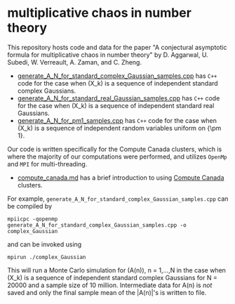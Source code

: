 # multiplicative chaos in number theory

This repository hosts code and data for the paper "A conjectural asymptotic formula for multiplicative chaos in number theory" by D. Aggarwal, U. Subedi, W. Verreault, A. Zaman, and C. Zheng. 

* [generate_A_N_for_standard_complex_Gaussian_samples.cpp](https://github.com/asif-z/multiplicative-chaos/blob/main/generate_A_N_for_standard_complex_Gaussian_samples.cpp) has `C++` code for the case when (X_k) is a sequence of independent standard complex Gaussians.
* [generate_A_N_for_standard_real_Gaussian_samples.cpp](https://github.com/asif-z/multiplicative-chaos/blob/main/generate_A_N_for_standard_real_Gaussian_samples.cpp) has `C++` code for the case when (X_k) is a sequence of independent standard real Gaussians.
* [generate_A_N_for_pm1_samples.cpp](https://github.com/asif-z/multiplicative-chaos/blob/main/generate_A_N_for_pm1_samples.cpp) has `C++` code for the case when (X_k) is a sequence of independent random variables uniform on {\pm 1}.


Our code is written specifically for the Compute Canada clusters, which is where the majority of our computations were performed, and utilizes `OpenMp` and `MPI` for multi-threading.

* [compute_canada.md](https://github.com/asif-z/multiplicative-chaos/blob/main/compute_canada.md) has a brief introduction to using [Compute Canada](https://www.computecanada.ca) clusters.

For example, `generate_A_N_for_standard_complex_Gaussian_samples.cpp` can be compiled by

```
mpiicpc -qopenmp generate_A_N_for_standard_complex_Gaussian_samples.cpp -o complex_Gaussian
```

and can be invoked using 

```
mpirun ./complex_Gaussian
```

This will run a Monte Carlo simulation for (A(n)), n = 1,...,N in the case when (X_k) is a sequence of independent standard complex Gaussians for N = 20000 and a sample size of 10 million. Intermediate data for A(n) is _not_ saved and only the final sample mean of the |A(n)|'s is written to file.
